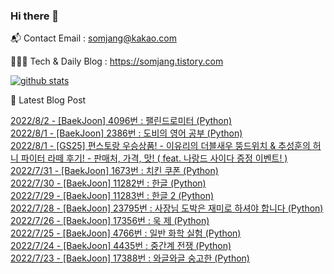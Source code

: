 ### Hi there 👋

📬  Contact Email : somjang@kakao.com

👨🏻‍💻  Tech & Daily Blog : https://somjang.tistory.com

[![github stats](https://github-readme-stats.vercel.app/api?username=SOMJANG&show_icons=true&hide_border=False)](https://somjang.tistory.com)

🤩 Latest Blog Post

[2022/8/2 - [BaekJoon] 4096번 : 팰린드로미터 (Python)](https://somjang.tistory.com/entry/BaekJoon-4096%EB%B2%88-%ED%8C%B0%EB%A6%B0%EB%93%9C%EB%A1%9C%EB%AF%B8%ED%84%B0-Python) <br>
[2022/8/1 - [BaekJoon] 2386번 : 도비의 영어 공부 (Python)](https://somjang.tistory.com/entry/BaekJoon-2386%EB%B2%88-%EB%8F%84%EB%B9%84%EC%9D%98-%EC%98%81%EC%96%B4-%EA%B3%B5%EB%B6%80-Python) <br>
[2022/8/1 - [GS25] 편스토랑 우승상품! - 이유리의 더블새우 뚱드위치 & 추성훈의 허니 파이터 라떼 후기! - 판매처, 가격, 맛! ( feat. 나랑드 사이다 증정 이벤트! )](https://somjang.tistory.com/entry/GS25-%ED%8E%B8%EC%8A%A4%ED%86%A0%EB%9E%91-%EC%9A%B0%EC%8A%B9%EC%83%81%ED%92%88-%EC%9D%B4%EC%9C%A0%EB%A6%AC%EC%9D%98-%EB%8D%94%EB%B8%94%EC%83%88%EC%9A%B0-%EB%9A%B1%EB%93%9C%EC%9C%84%EC%B9%98-%EC%B6%94%EC%84%B1%ED%9B%88%EC%9D%98-%ED%97%88%EB%8B%88-%ED%8C%8C%EC%9D%B4%ED%84%B0-%EB%9D%BC%EB%96%BC-%ED%9B%84%EA%B8%B0-%ED%8C%90%EB%A7%A4%EC%B2%98-%EA%B0%80%EA%B2%A9-%EB%A7%9B-feat-%EB%82%98%EB%9E%91%EB%93%9C-%EC%82%AC%EC%9D%B4%EB%8B%A4-%EC%A6%9D%EC%A0%95-%EC%9D%B4%EB%B2%A4%ED%8A%B8) <br>
[2022/7/31 - [BaekJoon] 1673번 : 치킨 쿠폰 (Python)](https://somjang.tistory.com/entry/BaekJoon-1673%EB%B2%88-%EC%B9%98%ED%82%A8-%EC%BF%A0%ED%8F%B0-Python) <br>
[2022/7/30 - [BaekJoon] 11282번 : 한글 (Python)](https://somjang.tistory.com/entry/BaekJoon-11282%EB%B2%88-%ED%95%9C%EA%B8%80-Python) <br>
[2022/7/29 - [BaekJoon] 11283번 : 한글 2 (Python)](https://somjang.tistory.com/entry/BaekJoon-11283%EB%B2%88-%ED%95%9C%EA%B8%80-2-Python) <br>
[2022/7/28 - [BaekJoon] 23795번 : 사장님 도박은 재미로 하셔야 합니다 (Python)](https://somjang.tistory.com/entry/BaekJoon-23795%EB%B2%88-%EC%82%AC%EC%9E%A5%EB%8B%98-%EB%8F%84%EB%B0%95%EC%9D%80-%EC%9E%AC%EB%AF%B8%EB%A1%9C-%ED%95%98%EC%85%94%EC%95%BC-%ED%95%A9%EB%8B%88%EB%8B%A4-Python) <br>
[2022/7/26 - [BaekJoon] 17356번 : 욱 제 (Python)](https://somjang.tistory.com/entry/Baekjoon-17356%EB%B2%88-%EC%9A%B1-%EC%A0%9C-Python) <br>
[2022/7/25 - [BaekJoon] 4766번 : 일반 화학 실험 (Python)](https://somjang.tistory.com/entry/BaekJoon-4766%EB%B2%88-%EC%9D%BC%EB%B0%98-%ED%99%94%ED%95%99-%EC%8B%A4%ED%97%98-Python) <br>
[2022/7/24 - [BaekJoon] 4435번 : 중간계 전쟁 (Python)](https://somjang.tistory.com/entry/BaekJoon-4435%EB%B2%88-%EC%A4%91%EA%B0%84%EA%B3%84-%EC%A0%84%EC%9F%81-Python) <br>
[2022/7/23 - [BaekJoon] 17388번 : 와글와글 숭고한 (Python)](https://somjang.tistory.com/entry/BaekJoon-17388%EB%B2%88-%EC%99%80%EA%B8%80%EC%99%80%EA%B8%80-%EC%88%AD%EA%B3%A0%ED%95%9C-Python) <br>

